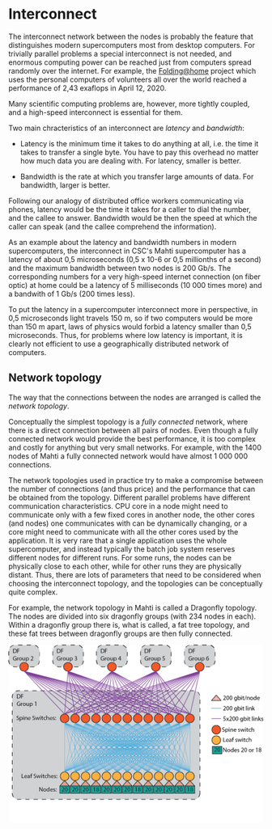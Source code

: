 <!-- Includes material from "Supercomputing" online-course (https://www.futurelearn.com/courses/supercomputing/)
by Edinburgh Supercomputing Center (EPCC), licensed under Creative Commons SA-BY -->


# Interconnect

The interconnect network between the nodes is probably the feature that
distinguishes modern supercomputers most from desktop computers. For
trivially parallel problems a special interconnect is not needed, and
enormous computing power can be reached just from computers spread randomly
over the internet. For example, the
[Folding@home](https://foldingathome.org/) project which uses the
personal computers of volunteers all over the world reached a performance of
2,43 exaflops in April 12, 2020.

Many scientific computing problems are, however, more tightly coupled,
and a high-speed interconnect is essential for them.

Two main chracteristics of an interconnect are *latency* and
*bandwidth*:

* Latency is the minimum time it takes to do anything at all,
  i.e. the time it takes to transfer a single byte. You have to pay this
  overhead no matter how much data you are dealing with. For latency,
  smaller is better.

* Bandwidth is the rate at which you transfer large amounts of
  data. For bandwidth, larger is better.

Following our analogy of distributed office workers communicating via phones,
latency would be the time it takes for a caller to dial the number, and
the callee to answer. Bandwidth would be then the speed at which the
caller can speak (and the callee comprehend the information).

As an example about the latency and bandwidth numbers in modern
supercomputers, the interconnect in CSC's Mahti supercomputer has
a latency of about 0,5 microseconds (0,5 x 10-6 or 0,5 millionths of a
second) and the maximum bandwidth between two nodes is 200 Gb/s. The
corresponding numbers for a very high-speed internet connection (on
fiber optic) at home could be a latency of 5 milliseconds (10 000
times more) and a bandwith of 1 Gb/s (200 times less).

To put the latency in a supercomputer interconnect more in perspective,
in 0,5 microseconds light travels 150 m, so if two computers would
be more than 150 m apart, laws of physics would forbid a latency
smaller than 0,5 microseconds. Thus, for problems where low latency is
important, it is clearly not efficient to use a geographically
distributed network of computers.


## Network topology

The way that the connections between the nodes are arranged is called
the *network topology*.

Conceptually the simplest topology is a *fully connected* network,
where there is a direct connection between all pairs of nodes. Even
though a fully connected network would provide the best performance, it
is too complex and costly for anything but very small networks. For example,
with the 1400 nodes of Mahti a fully connected network
would have almost 1 000 000 connections.

The network topologies used in practice try to make a compromise
between the number of connections (and thus price) and the performance that
can be obtained from the topology. Different parallel problems have
different communication characteristics. CPU core in a node might need to
communicate only with a few fixed cores in another node, the other
cores (and nodes) one communicates with can be dynamically changing,
or a core might need to communicate with all the other cores used by
the application. It is very rare that a single application uses the whole
supercomputer, and instead typically the batch job system reserves different
nodes for different runs. For some runs, the nodes can be physically
close to each other, while for other runs they are physically distant. Thus,
there are lots of parameters that need to be considered when choosing
the interconnect topology, and the topologies can be conceptually quite
complex.

For example, the network topology in Mahti is called a Dragonfly topology.
The nodes are divided into six dragonfly groups (with 234 nodes in
each). Within a dragonfly group there is, what is called, a fat tree topology,
and these fat trees between dragonfly groups are then fully connected.

![Dragonfly topology in Mahti](images/mahti_df.png)
